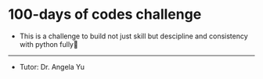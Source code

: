 # 100-days of codes challenge
- This is a challenge to build not just skill but descipline and consistency with python fully🐍
---------------------
- Tutor: Dr. Angela Yu
